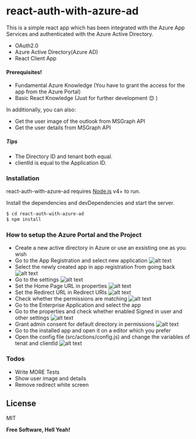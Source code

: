 # react-auth-with-azure-ad

This is a simple react app which has been integrated with the Azure App Services and authenticated with the Azure Active Directory.

  - OAuth2.0
  - Azure Active Directory(Azure AD)
  - React Client App

#### Prerequisites!

  - Fundamental Azure Knowledge (You have to grant the access for the app from the Azure Portal)
  - Basic React Knowledge (Just for further development 😊 )

In additionally, you can also:
  - Get the user image of the outlook from MSGraph API
  - Get the user details from MSGraph API

##### Tips
  - The Directory ID and tenant both equal.
  - clientId is equal to the Application ID.

### Installation

react-auth-with-azure-ad requires [Node.js](https://nodejs.org/) v4+ to run.

Install the dependencies and devDependencies and start the server.

```sh
$ cd react-auth-with-azure-ad
$ npm install
```

### How to setup the Azure Portal and the Project
  - Create a new active directory in Azure or use an exsisting one as you wish
  - Go to the App Registration and select new application 
  ![alt text](https://github.com/dushanrandika/react-auth-with-azure-ad/blob/master/readmeImages/app%20registaration.PNG?raw=true)
  - Select the newly created app in app registration from going back
   ![alt text](https://github.com/dushanrandika/react-auth-with-azure-ad/blob/master/readmeImages/SelectApp.PNG?raw=true)
  - Go to the settings
     ![alt text](https://github.com/dushanrandika/react-auth-with-azure-ad/blob/master/readmeImages/InkedSetting_LI.jpg?raw=true)
  - Set the Home Page URL in properties
       ![alt text](https://github.com/dushanrandika/react-auth-with-azure-ad/blob/master/readmeImages/HomePageUrl.PNG?raw=true)
  - Set the Redirect URL in Redirect URIs
  ![alt text](https://github.com/dushanrandika/react-auth-with-azure-ad/blob/master/readmeImages/RedirectUrl.PNG?raw=true)
  - Check whether the permissions are matching 
  ![alt text](https://github.com/dushanrandika/react-auth-with-azure-ad/blob/master/readmeImages/Permissions.PNG?raw=true)
  - Go to the Enterprise Application and select the app
  - Go to the properties and check whether enabled Signed in user and other settings
  ![alt text](https://github.com/dushanrandika/react-auth-with-azure-ad/blob/master/readmeImages/EnterpriseAppSettings.PNG?raw=true)
  - Grant admin consent for default directory in permissions
    ![alt text](https://github.com/dushanrandika/react-auth-with-azure-ad/blob/master/readmeImages/RequiredPermissionsEnsureInEnterpriseApp.PNG?raw=true)
  - Go to the installed app and open it on a editor which you prefer
  - Open the config file (src/actions/config.js) and change the variables of tenat and clientId
    ![alt text](https://github.com/dushanrandika/react-auth-with-azure-ad/blob/master/readmeImages/InkedChangeTheCode_LI.jpg?raw=true)

### Todos

 - Write MORE Tests
 - Show user image and details
 - Remove redirect white screen

License
----

MIT


**Free Software, Hell Yeah!**

